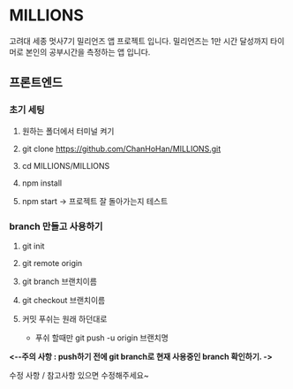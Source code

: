 # MILLIONS
고려대 세종 멋사7기 밀리언즈 앱 프로젝트 입니다.
밀리언즈는 1만 시간 달성까지 타이머로 본인의 공부시간을 측정하는 앱 입니다.

## 프론트엔드

### 초기 세팅


1. 원하는 폴더에서 터미널 켜기


2. git clone https://github.com/ChanHoHan/MILLIONS.git

3. cd MILLIONS/MILLIONS

4. npm install

5. npm start -> 프로젝트 잘 돌아가는지 테스트


### branch 만들고 사용하기

1. git init

2. git remote origin

3. git branch 브랜치이름

4. git checkout 브랜치이름

5. 커밋 푸쉬는 원래 하던대로
    + 푸쉬 할때만 git push -u origin 브랜치명

**<--주의 사항 :  push하기  전에  git  branch로  현재  사용중인  branch  확인하기. ->**
  
수정 사항 / 참고사항 있으면 수정해주세요~
